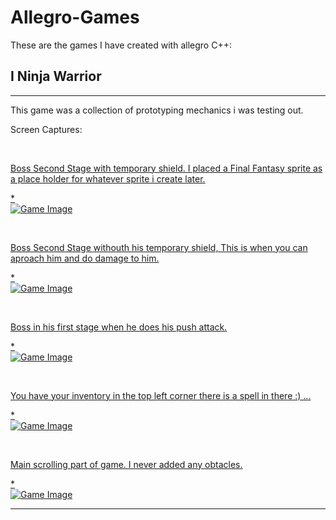 Allegro-Games
=============

These are the games I have created with allegro C++:

## I Ninja Warrior
***

<p>
This game was a collection of prototyping mechanics i was testing out.

Screen Captures:
</p>

<br/><a href="http://imgur.com/cqmsF6e">
<p>
Boss Second Stage with temporary shield. I placed a Final Fantasy sprite as a place holder for whatever sprite i create later.
</p>
* <br/><img src="http://imgur.com/cqmsF6e.jpg" alt="Game Image">
</a>

<br/><a href="http://imgur.com/Jiq1b1Q.jpg">
<p>Boss Second Stage withouth his temporary shield, This is when you can aproach him and do damage to him.
</p>
* <br/><img src="http://imgur.com/Jiq1b1Q.jpg" alt="Game Image">
</a>

<br/><a href="http://imgur.com/PHi7LuL.jpg">
<p>
Boss in his first stage when he does his push attack.
</p>
* <br/><img src="http://imgur.com/PHi7LuL.jpg" alt="Game Image">
</a>

<br/><a href="http://imgur.com/dnvquZV.jpg">
<p>
You have your inventory in the top left corner there is a spell in there :) ...
</p>
* <br/><img src="http://imgur.com/dnvquZV.jpg" alt="Game Image">
</a>

<br/><a href="http://imgur.com/IIH6GjG.jpg">
<p>
Main scrolling part of game. I never added any obtacles.
</p>
* <br/><img src="http://imgur.com/IIH6GjG.jpg" alt="Game Image">
</a>

***
